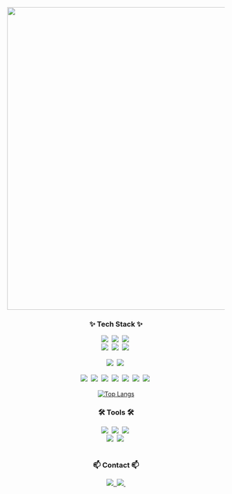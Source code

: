 <div align="center">
  <img width="700px" src="https://github.com/user-attachments/assets/02662ce4-bacf-4251-a3dc-b1c49e2ba932" />
</div>


<h3 align="center">✨ Tech Stack ✨</h3>
<div align="center">
  <img src="https://img.shields.io/badge/React-20232a.svg?style=for-the-badge&logo=react&logoColor=61DAFB" />&nbsp
  <img src="https://img.shields.io/badge/Next.js-20232a.svg?style=for-the-badge&logo=nextdotjs&logoColor=61DAFB" />&nbsp
  <img src="https://img.shields.io/badge/JavaScript-F7DF1E.svg?style=for-the-badge&logo=javascript&logoColor=20232a" />&nbsp
</div>

<div align="center">
  <img src="https://img.shields.io/badge/styled--components-DB7093?style=for-the-badge&logo=styled-components&logoColor=ffd35b" />&nbsp
  <img src="https://img.shields.io/badge/node.js-5FA04E.svg?style=for-the-badge&logo=nodedotjs&logoColor=white" />&nbsp
    <img src="https://img.shields.io/badge/typescript-007ACC.svg?style=for-the-badge&logo=typescript&logoColor=white" />&nbsp
</div>


<br>

<div align="center">
  <img src="https://img.shields.io/badge/Java-DA1E20?style=for-the-badge&logoColor=white" />&nbsp
  <img src="https://img.shields.io/badge/mysql-4479A1?style=for-the-badge&logo=mysql&logoColor=white" />&nbsp
</div>


<br>

<div align="center">
  <img src="https://img.shields.io/badge/python-3670A0?style=for-the-badge&logo=python&logoColor=ffdd54" />&nbsp
  <img src="https://img.shields.io/badge/pandas-150458.svg?style=for-the-badge&logo=pandas&logoColor=white" />&nbsp
  <img src="https://img.shields.io/badge/numpy-4d77cf.svg?style=for-the-badge&logo=numpy&logoColor=white" />&nbsp
  <img src="https://img.shields.io/badge/openCV-11557c.svg?style=for-the-badge&logo=openCV&logoColor=white" />&nbsp
  <img src="https://img.shields.io/badge/tensorflow-FF6F00.svg?style=for-the-badge&logo=TensorFlow&logoColor=white" />&nbsp
    <img src="https://img.shields.io/badge/pytorch-EE4C2C.svg?style=for-the-badge&logo=pytorch&logoColor=white" />&nbsp
    <img src="https://img.shields.io/badge/keras-D00000.svg?style=for-the-badge&logo=keras&logoColor=white" />&nbsp
</div>

<br />

<div align="center">
  <a href="https://github.com/seacrab808/seacrab808">
    <img src="https://github-readme-stats.vercel.app/api/top-langs/?username=seacrab808&langs_count=10&layout=compact&theme=dark" alt="Top Langs" />
  </a>
</div>

<h3 align="center">🛠 Tools 🛠</h3>
<div align="center">
  <img src="https://img.shields.io/badge/git-F05033.svg?style=for-the-badge&logo=git&logoColor=white" />&nbsp
  <img src="https://img.shields.io/badge/github-181717.svg?style=for-the-badge&logo=github&logoColor=white" />&nbsp
  <img src="https://img.shields.io/badge/Notion-F3F3F3.svg?style=for-the-badge&logo=notion&logoColor=black" />&nbsp
</div>

<div align="center">
  <img src="https://img.shields.io/badge/Jira-0052CC.svg?style=for-the-badge&logo=jira&logoColor=white" />&nbsp
  <img src="https://img.shields.io/badge/figma-F24E1E.svg?style=for-the-badge&logo=figma&logoColor=white" />&nbsp
</div>

<br>

<h3 align="center">📫 Contact 📫</h3>
<div align="center">
  <a href="https://seacrab.tistory.com/">
    <img src="https://img.shields.io/badge/tistory-000000?style=for-the-badge&logo=tistory&logoColor=white" />&nbsp
  </a>
  <a href="seacrab808@naver.com">
    <img
      src="https://img.shields.io/badge/seacrab808@naver.com-03C75A?style=for-the-badge&logo=naver&logoColor=white"/>&nbsp
  </a>
</div>
